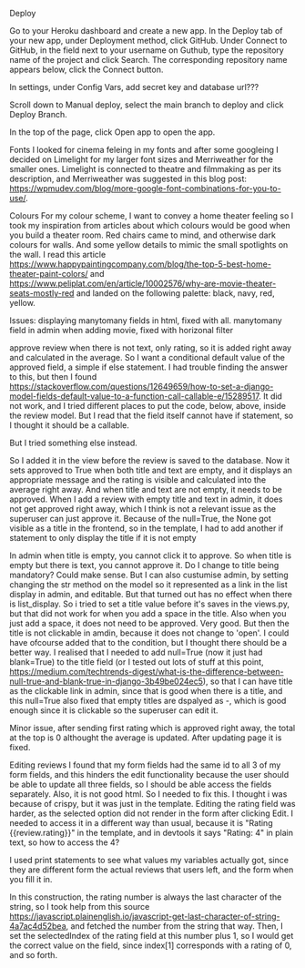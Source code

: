 Deploy

Go to your Heroku dashboard and create a new app.
In the Deploy tab of your new app, under Deployment method, click GitHub. 
Under Connect to GitHub, in the field next to your username on Guthub, type the repository name of the project and click Search. 
The corresponding repository name appears below, click the Connect button.


In settings, under Config Vars, add secret key and database url???


Scroll down to Manual deploy, select the main branch to deploy and click Deploy Branch.

In the top of the page, click Open app to open the app.

Fonts
I looked for cinema feleing in my fonts and after some googleing I decided on Limelight for my larger font sizes and Merriweather for the smaller ones. Limelight is connected to theatre and filmmaking as per its description, and Merriweather was suggested in this blog post: https://wpmudev.com/blog/more-google-font-combinations-for-you-to-use/.

Colours
For my colour scheme, I want to convey a home theater feeling so I took my inspiration from articles about which colours would be good when you build a theater room. Red chairs came to mind, and otherwise dark colours for walls. And some yellow details to mimic the small spotlights on the wall. I read this article https://www.happypaintingcompany.com/blog/the-top-5-best-home-theater-paint-colors/ and https://www.peliplat.com/en/article/10002576/why-are-movie-theater-seats-mostly-red and landed on the following palette:
black, navy, red, yellow.



Issues:
displaying manytomany fields in html, fixed with all. 
manytomany field in admin when adding movie, fixed with horizonal filter

approve review when there is not text, only rating, so it is added right away and calculated in the average. So I want a conditional default value of the approved field, a simple if else statement. I had trouble finding the answer to this, but then I found https://stackoverflow.com/questions/12649659/how-to-set-a-django-model-fields-default-value-to-a-function-call-callable-e/15289517. It did not work, and I tried different places to put the code, below, above, inside the review model. But I read that the field itself cannot have if statement, so I thought it should be a callable. 

But I tried something else instead.

So I added it in the view before the review is saved to the database. Now it sets approved to True when both title and text are empty, and it displays an appropriate message and the rating is visible and calculated into the average right away. And when title and text are not empty, it needs to be approved. When I add a review with empty title and text in admin, it does not get approved right away, which I think is not a relevant issue as the superuser can just approve it.
Because of the null=True, the None got visible as a title in the frontend, so in the template, I had to add another if statement to only display the title if it is not empty

In admin when title is empty, you cannot click it to approve. So when title is empty but there is text, you cannot approve it. Do I change to title being mandatory? Could make sense. But I can also custumise admin, by setting changing the str method on the model so it represented as a link in the list display in admin, and editable. But that turned out has no effect when there is list_display. So i tried to set a title value before it's saves in the views.py, but that did not work for when you add a space in the title.
Also when you just add a space, it does not need to be approved. Very good. But then the title is not clickable in amdin, because it does not change to 'open'. I could have ofcourse added that to the condition, but I thought there should be a better way. I realised that I needed to add null=True (now it just had blank=True) to the title field (or I tested out lots of stuff at this point, https://medium.com/techtrends-digest/what-is-the-difference-between-null-true-and-blank-true-in-django-3b49be024ec5), so that I can have title as the clickable link in admin, since that is good when there is a title, and this null=True also fixed that empty titles are dspalyed as -, which is good enough since it is clickable so the superuser can edit it. 





Minor issue, after sending first rating which is approved right away, the total at the top is 0 althought the average is updated. After updating page it is fixed.

Editing reviews
I found that my form fields had the same id to all 3 of my form fields, and this hinders the edit functionality because the user should be able to update all three fields, so I should be able access the fields separately. Also, it is not good html. So I needed to fix this. I thought i was because of crispy, but it was just in the template.
Editing the rating field was harder, as the selected option did not render in the form after clicking Edit. I needed to access it in a different way than usual, because it is "Rating {{review.rating}}" in the template, and in devtools it says "Rating: 4" in plain text, so how to access the 4? 

I used print statements to see what values my variables actually got, since they are different form the actual reviews that users left, and the form when you fill it in.

In this construction, the rating number is always the last character of the string, so I took help from this source https://javascript.plainenglish.io/javascript-get-last-character-of-string-4a7ac4d52bea, and fetched the number from the string that way. Then, I set the selectedIndex of the rating field at this number plus 1, so I would get the correct value on the field, since index[1] corresponds with a rating of 0, and so forth. 
